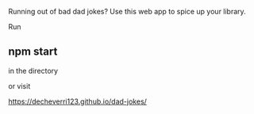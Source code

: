 Running out of bad dad jokes? Use this web app to spice up your library.

Run

## npm start

in the directory

or visit

https://decheverri123.github.io/dad-jokes/
